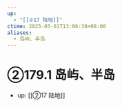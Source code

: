 ```yaml
---
up:
  - "[[②17 陆地]]"
ctime: 2025-03-01T13:06:38+08:00
aliases:
  - 岛屿、半岛
---
```


# ②179.1 岛屿、半岛

- up: [[②17 陆地]]
